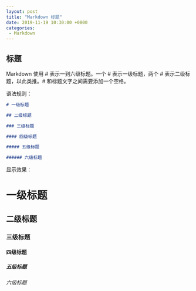 ```yaml
---
layout: post
title: "Markdown 标题"
date: 2019-11-19 10:30:00 +0800
categories: 
 - Markdown
---
```


## 标题

Markdown 使用 \# 表示一到六级标题。一个 \# 表示一级标题，两个 \# 表示二级标题，以此类推。\# 和标题文字之间需要添加一个空格。

<!-- more -->

语法规则：

```markdown
# 一级标题

## 二级标题

### 三级标题

#### 四级标题

##### 五级标题

###### 六级标题
```

显示效果：

# 一级标题
## 二级标题
### 三级标题
#### 四级标题
##### 五级标题
###### 六级标题
